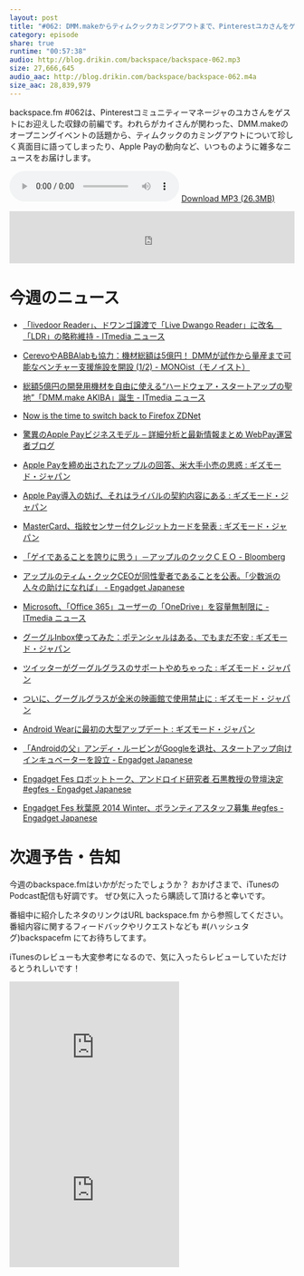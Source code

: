 ```yaml
---
layout: post
title: "#062: DMM.makeからティムクックカミングアウトまで、Pinterestユカさんをゲストに迎えた今週のニュース"
category: episode
share: true
runtime: "00:57:38"
audio: http://blog.drikin.com/backspace/backspace-062.mp3
size: 27,666,645
audio_aac: http://blog.drikin.com/backspace/backspace-062.m4a
size_aac: 28,839,979
---
```


backspace.fm #062は、Pinterestコミュニティーマネージャのユカさんをゲストにお迎えした収録の前編です。われらがカイさんが関わった、DMM.makeのオープニングイベントの話題から、ティムクックのカミングアウトについて珍しく真面目に語ってしまったり、Apple Payの動向など、いつものように雑多なニュースをお届けします。

<audio src="http://blog.drikin.com/backspace/backspace-062.mp3" controls preload></audio>
[Download MP3 (26.3MB)](http://blog.drikin.com/backspace/backspace-062.mp3)

<iframe src="http://backspace.fm/subscribes.html" width="100%" height="92" scrolling="no" frameborder="0"></iframe>

# 今週のニュース

- [「livedoor Reader」、ドワンゴ譲渡で「Live Dwango Reader」に改名　「LDR」の略称維持 - ITmedia ニュース](http://www.itmedia.co.jp/news/articles/1410/30/news134.html)

- [CerevoやABBAlabも協力：機材総額は5億円！ DMMが試作から量産まで可能なベンチャー支援施設を開設 (1/2) - MONOist（モノイスト）](http://monoist.atmarkit.co.jp/mn/articles/1410/31/news041.html)

- [総額5億円の開発用機材を自由に使える“ハードウェア・スタートアップの聖地”「DMM.make AKIBA」誕生 - ITmedia ニュース](http://www.itmedia.co.jp/news/articles/1410/31/news136.html)

- [Now is the time to switch back to Firefox  ZDNet](http://www.zdnet.com/now-is-the-time-to-switch-back-to-firefox-7000028641/)

- [驚異のApple Payビジネスモデル – 詳細分析と最新情報まとめ  WebPay運営者ブログ](http://blog.webpay.co.jp/post/applepay_21oct2014)

- [Apple Payを締め出されたアップルの回答、米大手小売の思惑 : ギズモード・ジャパン](http://www.gizmodo.jp/2014/10/applepay.html)

- [Apple Pay導入の妨げ、それはライバルの契約内容にある : ギズモード・ジャパン](http://www.gizmodo.jp/2014/10/apple_pay_3.html)

- [MasterCard、指紋センサー付クレジットカードを発表 : ギズモード・ジャパン](http://www.gizmodo.jp/2014/10/master_card.html)

- [「ゲイであることを誇りに思う」－アップルのクックＣＥＯ - Bloomberg](http://www.bloomberg.co.jp/news/123-NE956V6KLVRB01.html)

- [アップルのティム・クックCEOが同性愛者であることを公表。「少数派の人々の助けになれば」 - Engadget Japanese](http://japanese.engadget.com/2014/10/31/apple-tim-cook-ceo/)

- [Microsoft、「Office 365」ユーザーの「OneDrive」を容量無制限に - ITmedia ニュース](http://www.itmedia.co.jp/news/articles/1410/28/news047.html)

- [グーグルInbox使ってみた：ポテンシャルはある、でもまだ不安 : ギズモード・ジャパン](http://www.gizmodo.jp/2014/10/inbox_2.html)

- [ツイッターがグーグルグラスのサポートやめちゃった : ギズモード・ジャパン](http://www.gizmodo.jp/2014/10/twitter_46.html)

- [ついに、グーグルグラスが全米の映画館で使用禁止に : ギズモード・ジャパン](http://www.gizmodo.jp/2014/10/post_15822.html)

- [Android Wearに最初の大型アップデート : ギズモード・ジャパン](http://www.gizmodo.jp/2014/10/android_wear_2.html)

- [「Androidの父」アンディ・ルービンがGoogleを退社、スタートアップ向けインキュベーターを設立 - Engadget Japanese](http://japanese.engadget.com/2014/10/31/android-google-andy-rubin/)

- [Engadget Fes ロボットトーク、アンドロイド研究者 石黒教授の登壇決定 #egfes - Engadget Japanese](http://japanese.engadget.com/2014/10/31/engadget-fes-egfes/)

- [Engadget Fes 秋葉原 2014 Winter、ボランティアスタッフ募集 #egfes - Engadget Japanese](http://japanese.engadget.com/2014/10/31/engadget-fes-volunteer/)

# 次週予告・告知

今週のbackspace.fmはいかがだったでしょうか？
おかげさまで、iTunesのPodcast配信も好調です。
ぜひ気に入ったら購読して頂けると幸いです。

番組中に紹介したネタのリンクはURL backspace.fm から参照してください。
番組内容に関するフィードバックやリクエストなども #(ハッシュタグ)backspacefm にてお待ちしてます。

iTunesのレビューも大変参考になるので、気に入ったらレビューしていただけるとうれしいです！

<iframe src="http://rcm-fe.amazon-adsystem.com/e/cm?t=driftking-22&o=9&p=12&l=bn1&mode=videogames-jp&browse=637394&fc1=000000&lt1=_blank&lc1=3366FF&bg1=FFFFFF&f=ifr" marginwidth="0" marginheight="0" width="300" height="252" border="0" frameborder="0" style="border:none;" scrolling="no"></iframe>
<iframe src="http://rcm-fe.amazon-adsystem.com/e/cm?t=driftking-22&o=9&p=12&l=bn1&mode=computers-jp&browse=2127209062&fc1=000000&lt1=_blank&lc1=3366FF&bg1=FFFFFF&f=ifr" marginwidth="0" marginheight="0" width="300" height="252" border="0" frameborder="0" style="border:none;" scrolling="no"></iframe>


